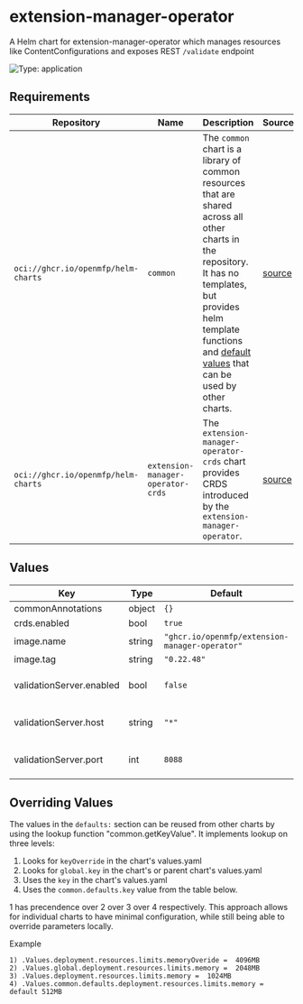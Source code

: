 # extension-manager-operator

A Helm chart for extension-manager-operator which manages resources like ContentConfigurations and exposes REST `/validate` endpoint

![Type: application](https://img.shields.io/badge/Type-application-informational?style=flat-square)

## Requirements

| Repository | Name | Description | Sources |
|------------|------|-------------|---------|
| `oci://ghcr.io/openmfp/helm-charts` | `common` | The `common` chart is a library of common resources that are shared across all other charts in the repository. It has no templates, but provides helm template functions and [default values](https://github.com/openmfp/helm-charts/blob/main/charts/common/values.yaml) that can be used by other charts. |[source](https://github.com/openmfp/helm-charts/tree/main/charts/common)|
| `oci://ghcr.io/openmfp/helm-charts` | `extension-manager-operator-crds` | The `extension-manager-operator-crds` chart provides CRDS introduced by the `extension-manager-operator`. |[source](https://github.com/openmfp/helm-charts/tree/main/charts/extension-manager-operator-crds)|
## Values
| Key | Type | Default | Description |
|-----|------|---------|-------------|
| commonAnnotations | object | `{}` |  |
| crds.enabled | bool | `true` |  |
| image.name | string | `"ghcr.io/openmfp/extension-manager-operator"` |  |
| image.tag | string | `"0.22.48"` |  |
| validationServer.enabled | bool | `false` | enable the validation server |
| validationServer.host | string | `"*"` | host for the validation VirtualService |
| validationServer.port | int | `8088` | port for the validation server |

## Overriding Values

The values in the `defaults:` section can be reused from other charts by using the lookup function "common.getKeyValue". It implements lookup on three levels:

1. Looks for `keyOverride` in the chart's values.yaml
2. Looks for `global.key` in the chart's or parent chart's values.yaml
3. Uses the `key` in the chart's values.yaml
4. Uses the `common.defaults.key` value from the table below.

1 has precendence over 2 over 3 over 4 respectively. This approach allows for individual charts to have minimal configuration, while still being able to override parameters locally.

Example
```
1) .Values.deployment.resources.limits.memoryOveride =  4096MB
2) .Values.global.deployment.resources.limits.memory =  2048MB
3) .Values.deployment.resources.limits.memory =  1024MB
4) .Values.common.defaults.deployment.resources.limits.memory = default 512MB
```
